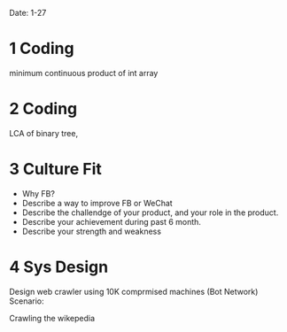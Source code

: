 Date: 1-27 

# 1 Coding
minimum continuous product of int array

# 2 Coding
LCA of binary tree, 

# 3 Culture Fit
- Why FB? 
- Describe a way to improve FB or WeChat 
- Describe the challendge of your product, and your role in the product.
- Describe your achievement during past 6 month.
- Describe your strength and weakness

# 4 Sys Design
Design web crawler using 10K comprmised machines (Bot Network)
Scenario:

Crawling the wikepedia 


